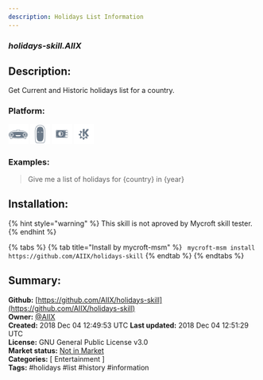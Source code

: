 ```yaml
---
description: Holidays List Information
---
```


### _holidays-skill.AIIX_  
## Description:  
Get Current and Historic holidays list for a country.  
### Platform:  
 ![Mark I](../.gitbook/assets/mark-1-icon.png)  ![Mark II](../.gitbook/assets/mark-2-icon.png)  ![Picroft](../.gitbook/assets/picroft-icon.png)  ![plasmoid](../.gitbook/assets/kde.png)   
### Examples:  
> Give me a list of holidays for {country} in {year}  
  
## Installation:  
{% hint style="warning" %}
This skill is not aproved by Mycroft skill tester.
{% endhint %}
    
{% tabs %}
{% tab title="Install by mycroft-msm" %}
``` mycroft-msm install https://github.com/AIIX/holidays-skill```
{% endtab %}
  {% endtabs %}
    
## Summary:  
**Github:** [https://github.com/AIIX/holidays-skill](https://github.com/AIIX/holidays-skill)  
**Owner:** [@AIIX](https://github.com/AIIX)  
**Created:** 2018 Dec 04 12:49:53 UTC  **Last updated:** 2018 Dec 04 12:51:29 UTC  
**License:** GNU General Public License v3.0  
**Market status:** [Not in Market](https://market.mycroft.ai/skill/)  
**Categories:** [ Entertainment ]   
**Tags:** \#holidays \#list \#history \#information   
